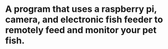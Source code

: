 # A program that uses a raspberry pi, camera, and electronic fish feeder to remotely feed and monitor your pet fish.
